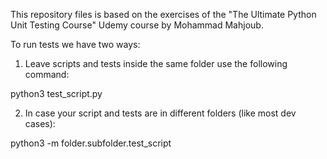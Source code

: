 This repository files is based on the exercises of the "The Ultimate Python Unit Testing Course" Udemy course by Mohammad Mahjoub.

To run tests we have two ways:

1. Leave scripts and tests inside the same folder use the following command:

python3 test_script.py

2. In case your script and tests are in different folders (like most dev cases):

python3 -m folder.subfolder.test_script